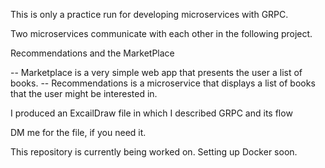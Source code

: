 This is only a practice run for developing microservices with GRPC.

Two microservices communicate with each other in the following project.

Recommendations and the MarketPlace

-- Marketplace is a very simple web app that presents the user a list of books.
-- Recommendations is a microservice that displays a list of books that the user might be interested in.

I produced an ExcailDraw file in which I described GRPC and its flow

DM me for the file, if you need it.

This repository is currently being worked on. Setting up Docker soon.
